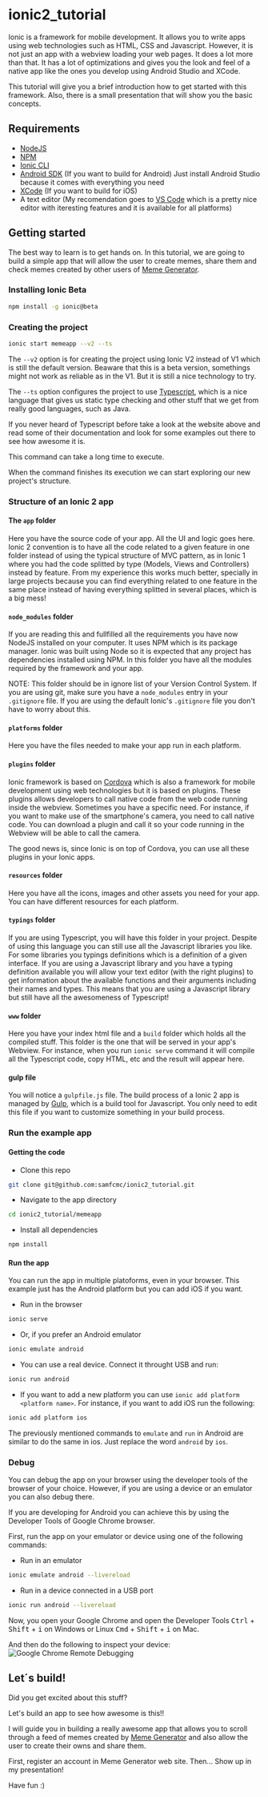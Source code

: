 # ionic2_tutorial
Ionic is a framework for mobile development.
It allows you to write apps using web technologies such as
HTML, CSS and Javascript.
However, it is not just an app with a webview loading
your web pages. It does a lot more than that.
It has a lot of optimizations and gives you the look
and feel of a native app like the ones you develop
using Android Studio and XCode.

This tutorial will give you a brief introduction
how to get started with this framework.
Also, there is a small presentation that will
show you the basic concepts.

## Requirements
* [NodeJS](https://nodejs.org/en)
* [NPM](https://www.npmjs.com/)
* [Ionic CLI](http://ionicframework.com/getting-started/)
* [Android SDK](https://developer.android.com/studio/index.html) (If you want to build for Android)
Just install Android Studio because it comes with everything you need
* [XCode](https://developer.apple.com/xcode) (If you want to build for iOS)
* A text editor (My recomendation goes to [VS Code](https://www.visualstudio.com/en-us/products/code-vs.aspx)
which is a pretty nice editor with iteresting features
and it is available for all platforms)

## Getting started
The best way to learn is to get hands on.
In this tutorial, we are going to build a simple
app that will allow the user to create memes, share them
and check memes created by other users of
[Meme Generator](https://memegenerator.net/).

### Installing Ionic Beta
```sh
npm install -g ionic@beta
```

### Creating the project
```sh
ionic start memeapp --v2 --ts
```

The `--v2` option is for creating the project using Ionic V2
instead of V1 which is still the default version.
Beaware that this is a beta version, somethings might not work
as reliable as in the V1. But it is still a nice technology
to try.

The `--ts` option configures the project to use
[Typescript](https://www.typescriptlang.org/), which is a nice language that gives us
static type checking and other stuff that we get from
really good languages, such as Java.

If you never heard of Typescript before take a look
at the website above and read some of their documentation
and look for some examples out there to see how awesome
it is.

This command can take a long time to execute.

When the command finishes its execution we can start
exploring our new project's structure.

### Structure of an Ionic 2 app
#### The `app` folder
Here you have the source code of your app.
All the UI and logic goes here.
Ionic 2 convention is to have all the code related to
a given feature in one folder instead of using
the typical structure of MVC pattern, as in Ionic 1 where
you had the code splitted by type (Models, Views and Controllers)
instead by feature.
From my experience this works much better, specially
in large projects because you can find everything related
to one feature in the same place instead of having
everything splitted in several places, which is a 
big mess!

#### `node_modules` folder
If you are reading this and fullfilled all the requirements
you have now NodeJS installed on your computer.
It uses NPM which is its package manager.
Ionic was built using Node so it is expected that
any project has dependencies installed using NPM.
In this folder you have all the modules required
by the framework and your app.

NOTE: This folder should be in ignore list of your
Version Control System.
If you are using git, make sure you have a `node_modules`
entry in your `.gitignore` file.
If you are using the default Ionic's `.gitignore` file you
don't have to worry about this.

#### `platforms` folder
Here you have the files needed to make your app run in each
platform.

#### `plugins` folder
Ionic framework is based on [Cordova](https://cordova.apache.org)
which is also a framework for mobile development using web
technologies but it is based on plugins.
These plugins allows developers to call native code
from the web code running inside the webview.
Sometimes you have a specific need. For instance,
if you want to make use of the smartphone's camera,
you need to call native code.
You can download a plugin and call it so your code
running in the Webview will be able to call the camera.

The good news is, since Ionic is on top of Cordova,
you can use all these plugins in your Ionic apps.

#### `resources` folder
Here you have all the icons, images and other assets you
need for your app. You can have different resources
for each platform.

#### `typings` folder
If you are using Typescript, you will have this
folder in your project.
Despite of using this language you can still use
all the Javascript libraries you like.
For some libraries you typings definitions which
is a definition of a given interface.
If you are using a Javascript library and
you have a typing definition available you will
allow your text editor (with the right
plugins) to get information about the available
functions and their arguments including their names
and types.
This means that you are using a Javascript library
but still have all the awesomeness of Typescript! 

#### `www` folder
Here you have your index html file and a `build` folder
which holds all the compiled stuff.
This folder is the one that will be served in your
app's Webview.
For instance, when you run `ionic serve` command
it will compile all the Typescript code, copy HTML, etc
and the result will appear here.

#### gulp file
You will notice a `gulpfile.js` file.
The build process of a Ionic 2 app is managed
by [Gulp](http://gulpjs.com/), which is a build tool for Javascript.
You only need to edit this file if you want
to customize something in your build process.

### Run the example app
#### Getting the code
* Clone this repo
```bash
git clone git@github.com:samfcmc/ionic2_tutorial.git
```

* Navigate to the app directory
```bash
cd ionic2_tutorial/memeapp
```

* Install all dependencies
```bash
npm install
```

#### Run the app

You can run the app in multiple platoforms, even in your browser.
This example just has the Android platform but you can
add iOS if you want.

* Run in the browser
```bash
ionic serve
```

* Or, if you prefer an Android emulator
```bash
ionic emulate android
```

* You can use a real device. Connect it throught USB and run:
```bash
ionic run android
```

* If you want to add a new platform you can use `ionic add platform <platform name>`.
For instance, if you want to add iOS run the following:
```bash
ionic add platform ios
```
The previously mentioned commands to `emulate` and `run` in Android
are similar to do the same in ios.
Just replace the word `android` by `ios`.

### Debug
You can debug the app on your browser using
the developer tools of the browser of your choice.
However, if you are using a device or an emulator
you can also debug there.

If you are developing for Android you can achieve this
by using the Developer Tools of Google Chrome browser.

First, run the app on your emulator or device using one
of the following commands:
* Run in an emulator
```bash
ionic emulate android --livereload
```

* Run in a device connected in a USB port
```bash
ionic run android --livereload
```

Now, you open your Google Chrome and open the Developer Tools
<kbd>Ctrl</kbd> + <kbd>Shift</kbd> + <kbd>i</kbd> on 
Windows or Linux
<kbd>Cmd</kbd> + <kbd>Shift</kbd> + <kbd>i</kbd> on Mac.

And then do the following to inspect your device:
![Google Chrome Remote Debugging](chrome-remote-debugging.gif)

## Let´s build!
Did you get excited about this stuff?

Let's build an app to see how awesome is this!!

I will guide you in building a really awesome app that allows
you to scroll through a feed of memes created by
[Meme Generator](https://memegenerator.net) and also
allow the user to create their owns and share them.

First, register an account in Meme Generator web site.
Then... Show up in my presentation!

Have fun :)